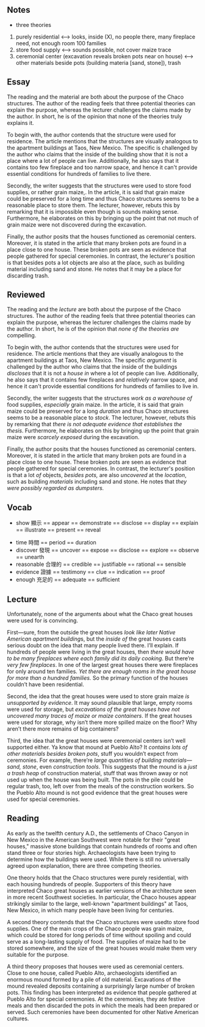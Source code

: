 ## Notes
* three theories
1. purely residential <--> looks, inside (X), no people there, many fireplace need, not enough room 100 families
2. store food supply <--> sounds possible, not cover maize trace
3. ceremonial center (excavation reveals broken pots near on house) <--> other materials beside pots (building materia [sand, stone]), trash

## Essay
The reading and the material are both about the purpose of the Chaco structures. The author of the reading feels that three potential theories can explain the purpose, whereas the lecturer challenges the claims made by the author. In short, he is of the opinion that none of the theories truly explains it.

To begin with, the author contends that the structure were used for residence. The article mentions that the structures are visually analogous to the apartment buildings at Taos, New Mexico. The specific is challenged by the author who claims that the inside of the building show that it is not a place where a lot of people can live. Additionally, he also says that it contains too few fireplace and too narrow space, and hence it can't provide essential conditions for hundreds of families to live there.

Secondly, the writer suggests that the structures were used to store food supplies, or rather grain maize,. In the article, it is said that grain maize could be preserved for a long time and thus Chaco structures seems to be a reasonable place to store them. The lecturer, however, rebuts this by remarking that it is impossible even though is sounds making sense. Furthermore, he elaborates on this by bringing up the point that not much of  grain maize were not discovered  during the excavation.

Finally, the author posits that the houses functioned as ceremonial centers. Moreover, it is stated in the article that many broken pots are found in a place close to one house. These broken pots are seen as evidence that people gathered for special ceremonies. In contrast, the lecturer's position is that besides pots a lot objects are also at the place, such as building material including sand and stone. He notes that it may be a place for discarding trash.

## Reviewed
The reading and the *lecture* are both about the purpose of the Chaco structures. The author of the reading feels that three potential theories can explain the purpose, whereas the lecturer challenges the claims made by the author. In short, he is of the opinion that *none of the theories are* compelling.

To begin with, the author contends that the structures were used for residence. The article mentions that they are visually analogous to the apartment buildings at Taos, New Mexico. The specific *argument* is challenged by the author who claims that the inside of the buildings *discloses* that it is not a *house* *in* where a lot of people can live. Additionally, he also says that it contains few fireplaces and *relatively* narrow space, and hence it can't provide essential conditions for hundreds of families to live in.

Secondly, the writer suggests that the structures *work as a warehouse of* food supplies, *especially* grain maize. In the article, it is said that grain maize could be preserved for a long *duration* and thus Chaco structures seems to be a reasonable place to *stock*. The lecturer, however, rebuts this by remarking that *there is not adequate evidence that establishes the thesis*. Furthermore, he elaborates on this by bringing up the point that grain maize were *scarcely exposed* during the excavation.

Finally, the author posits that the houses functioned as ceremonial centers. Moreover, it is stated in the article that many broken pots are found in a place close to one house. These broken pots are seen as evidence that people gathered for special ceremonies. In contrast, the lecturer's position is that a lot *of* objects, *besides pots,* are also *uncovered* at the *location*, such as building *materials* including sand and stone. He notes that *they were possibly regarded as dumpsters.*

## Vocab
+ show 顯示 == appear == demonstrate == disclose == display == explain == illustrate == present == reveal
- time 時間 == period == duration
- discover 發現 == uncover == expose == disclose == explore == observe == unearth
- reasonable 合理的 == credible == justifiable == rational == sensible
- evidence 證據 == testimony == clue == indication == proof
- enough 充足的 == adequate == sufficient

## Lecture
Unfortunately, none of the arguments about what the Chaco great houses were used for is convincing.

First—sure, from the outside the great houses *look like later Native American apartment building*s, but the *inside of* the great houses casts serious doubt on the idea that many people lived there. I’ll explain. If hundreds of people were living in the great houses, then *there would have to be many fireplaces where each family did its daily cooking*. But there’re *very few fireplaces*. In one of the largest great houses there were fireplaces for only around ten families. *Yet there are enough rooms in the great house for more than a hundred families.* So the primary function of the houses couldn’t have been residential.

Second, the idea that the great houses were used to store grain maize *is unsupported by evidence*. It may sound plausible that large, empty rooms were used for storage, but *excavations of the great houses have not uncovered many traces of maize or maize containers*. If the great houses were used for storage, why isn’t there more spilled maize on the floor? Why aren’t there more remains of big containers?

Third, the idea that the great houses were ceremonial centers isn’t well supported either. Ya know that mound at Pueblo Alto? It *contains lots of other materials besides broken pots*, stuff you wouldn’t expect from ceremonies. For example, there’re *large quantities of building materials—sand, stone*, even *construction tools*. This suggests that the mound is a *just a trash heap* of construction material, stuff that was thrown away or not used up when the house was being built. The pots in the pile could be regular trash, too, left over from the meals of the construction workers. So the Pueblo Alto mound is not good evidence that the great houses were used for special ceremonies.


## Reading 
As early as the twelfth century A.D., the settlements of Chaco Canyon in New Mexico in the American Southwest were notable for their "great houses," massive stone buildings that contain hundreds of rooms and often stand three or four stories high. Archaeologists have been trying to determine how the buildings were used. While there is still no universally agreed upon explanation, there are three competing theories.

One theory holds that the Chaco structures were purely residential, with each housing hundreds of people. Supporters of this theory have interpreted Chaco great houses as earlier versions of the architecture seen in more recent Southwest societies. In particular, the Chaco houses appear strikingly similar to the large, well-known "apartment buildings" at Taos, New Mexico, in which many people have been living for centuries.

A second theory contends that the Chaco structures were usedto store food supplies. One of the main crops of the Chaco people was grain maize, which could be stored for long periods of time without spoiling and could serve as a long-lasting supply of food. The supplies of maize had to be stored somewhere, and the size of the great houses would make them very suitable for the purpose.

A third theory proposes that houses were used as ceremonial centers. Close to one house, called Pueblo Alto, archaeologists identified an enormous mound formed by a pile of old material. Excavations of the mound revealed deposits containing a surprisingly large number of broken pots. This finding has been interpreted as evidence that people gathered at Pueblo Alto for special ceremonies. At the ceremonies, they ate festive meals and then discarded the pots in which the meals had been prepared or served. Such ceremonies have been documented for other Native American cultures.